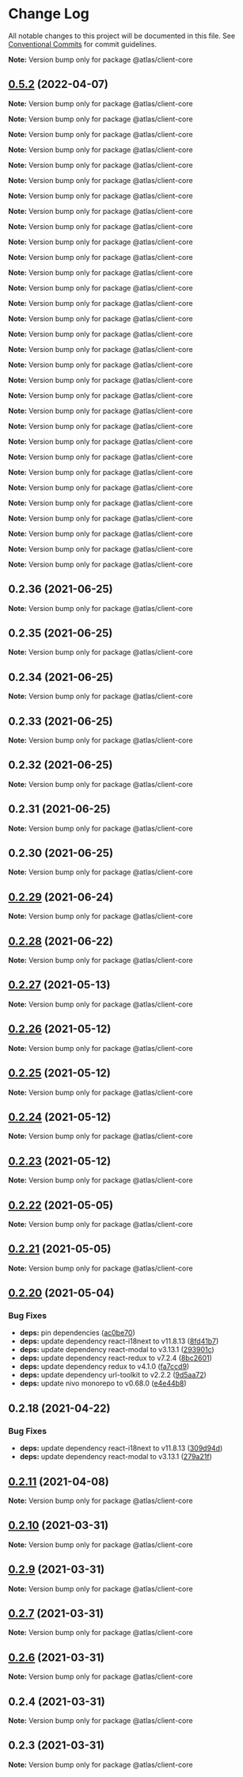 # Change Log

All notable changes to this project will be documented in this file.
See [Conventional Commits](https://conventionalcommits.org) for commit guidelines.



**Note:** Version bump only for package @atlas/client-core





## [0.5.2](https://github.com/AtlasFoundation/Atlas/compare/v0.5.1...v0.5.2) (2022-04-07)

**Note:** Version bump only for package @atlas/client-core







**Note:** Version bump only for package @atlas/client-core







**Note:** Version bump only for package @atlas/client-core







**Note:** Version bump only for package @atlas/client-core







**Note:** Version bump only for package @atlas/client-core







**Note:** Version bump only for package @atlas/client-core







**Note:** Version bump only for package @atlas/client-core







**Note:** Version bump only for package @atlas/client-core







**Note:** Version bump only for package @atlas/client-core







**Note:** Version bump only for package @atlas/client-core







**Note:** Version bump only for package @atlas/client-core







**Note:** Version bump only for package @atlas/client-core







**Note:** Version bump only for package @atlas/client-core







**Note:** Version bump only for package @atlas/client-core







**Note:** Version bump only for package @atlas/client-core







**Note:** Version bump only for package @atlas/client-core







**Note:** Version bump only for package @atlas/client-core







**Note:** Version bump only for package @atlas/client-core







**Note:** Version bump only for package @atlas/client-core







**Note:** Version bump only for package @atlas/client-core







**Note:** Version bump only for package @atlas/client-core







**Note:** Version bump only for package @atlas/client-core







**Note:** Version bump only for package @atlas/client-core







**Note:** Version bump only for package @atlas/client-core







**Note:** Version bump only for package @atlas/client-core







**Note:** Version bump only for package @atlas/client-core







**Note:** Version bump only for package @atlas/client-core







**Note:** Version bump only for package @atlas/client-core







**Note:** Version bump only for package @atlas/client-core







**Note:** Version bump only for package @atlas/client-core







**Note:** Version bump only for package @atlas/client-core





## 0.2.36 (2021-06-25)

**Note:** Version bump only for package @atlas/client-core





## 0.2.35 (2021-06-25)

**Note:** Version bump only for package @atlas/client-core





## 0.2.34 (2021-06-25)

**Note:** Version bump only for package @atlas/client-core





## 0.2.33 (2021-06-25)

**Note:** Version bump only for package @atlas/client-core





## 0.2.32 (2021-06-25)

**Note:** Version bump only for package @atlas/client-core





## 0.2.31 (2021-06-25)

**Note:** Version bump only for package @atlas/client-core





## 0.2.30 (2021-06-25)

**Note:** Version bump only for package @atlas/client-core





## [0.2.29](https://github.com/AtlasFoundation/Atlas/compare/v0.2.28...v0.2.29) (2021-06-24)

**Note:** Version bump only for package @atlas/client-core





## [0.2.28](https://github.com/AtlasFoundation/Atlas/compare/v0.2.27...v0.2.28) (2021-06-22)

**Note:** Version bump only for package @atlas/client-core





## [0.2.27](https://github.com/AtlasFoundation/Atlas/compare/v0.2.26...v0.2.27) (2021-05-13)

**Note:** Version bump only for package @atlas/client-core





## [0.2.26](https://github.com/AtlasFoundation/Atlas/compare/v0.2.24...v0.2.26) (2021-05-12)

**Note:** Version bump only for package @atlas/client-core





## [0.2.25](https://github.com/AtlasFoundation/Atlas/compare/v0.2.24...v0.2.25) (2021-05-12)

**Note:** Version bump only for package @atlas/client-core





## [0.2.24](https://github.com/AtlasFoundation/Atlas/compare/v0.2.23...v0.2.24) (2021-05-12)

**Note:** Version bump only for package @atlas/client-core





## [0.2.23](https://github.com/AtlasFoundation/Atlas/compare/v0.2.22...v0.2.23) (2021-05-12)

**Note:** Version bump only for package @atlas/client-core





## [0.2.22](https://github.com/AtlasFoundation/Atlas/compare/v0.2.21...v0.2.22) (2021-05-05)

**Note:** Version bump only for package @atlas/client-core





## [0.2.21](https://github.com/atlas/atlas/compare/v0.2.20...v0.2.21) (2021-05-05)

**Note:** Version bump only for package @atlas/client-core





## [0.2.20](https://github.com/atlas/atlas/compare/v0.2.18...v0.2.20) (2021-05-04)


### Bug Fixes

* **deps:** pin dependencies ([ac0be70](https://github.com/atlas/atlas/commit/ac0be70b9194c3809e74ba8875529c091d084014))
* **deps:** update dependency react-i18next to v11.8.13 ([8fd41b7](https://github.com/atlas/atlas/commit/8fd41b7bb47a07fadc9558cab7dea60d1d2031f9))
* **deps:** update dependency react-modal to v3.13.1 ([293901c](https://github.com/atlas/atlas/commit/293901c94afa9dc883d17ffd22e9b3577dab88d6))
* **deps:** update dependency react-redux to v7.2.4 ([8bc2601](https://github.com/atlas/atlas/commit/8bc26013abb25ce0c07a96006d7d03d9e4d84665))
* **deps:** update dependency redux to v4.1.0 ([fa7ccd9](https://github.com/atlas/atlas/commit/fa7ccd9e2fce1df39a8537c2ba93f5e0d77834b1))
* **deps:** update dependency url-toolkit to v2.2.2 ([9d5aa72](https://github.com/atlas/atlas/commit/9d5aa72ab4ad254eb60d08822a90c7dd22a9a5fd))
* **deps:** update nivo monorepo to v0.68.0 ([e4e44b8](https://github.com/atlas/atlas/commit/e4e44b860e2c34e368f47c071f72c3f140abfb7b))





## 0.2.18 (2021-04-22)


### Bug Fixes

* **deps:** update dependency react-i18next to v11.8.13 ([309d94d](https://github.com/AtlasFoundation/Atlas/commit/309d94dc136028d50ac5f01efba62c61e5735e41))
* **deps:** update dependency react-modal to v3.13.1 ([279a21f](https://github.com/AtlasFoundation/Atlas/commit/279a21ff38bb067b634ff811ef0faf2197850800))





## [0.2.11](https://github.com/AtlasFoundation/Atlas/compare/v0.2.10...v0.2.11) (2021-04-08)

**Note:** Version bump only for package @atlas/client-core





## [0.2.10](https://github.com/AtlasFoundation/Atlas/compare/v0.2.9...v0.2.10) (2021-03-31)

**Note:** Version bump only for package @atlas/client-core





## [0.2.9](https://github.com/AtlasFoundation/Atlas/compare/v0.2.8...v0.2.9) (2021-03-31)

**Note:** Version bump only for package @atlas/client-core





## [0.2.7](https://github.com/AtlasFoundation/Atlas/compare/v0.2.6...v0.2.7) (2021-03-31)

**Note:** Version bump only for package @atlas/client-core





## [0.2.6](https://github.com/AtlasFoundation/Atlas/compare/v0.2.5...v0.2.6) (2021-03-31)

**Note:** Version bump only for package @atlas/client-core





## 0.2.4 (2021-03-31)

**Note:** Version bump only for package @atlas/client-core





## 0.2.3 (2021-03-31)

**Note:** Version bump only for package @atlas/client-core

